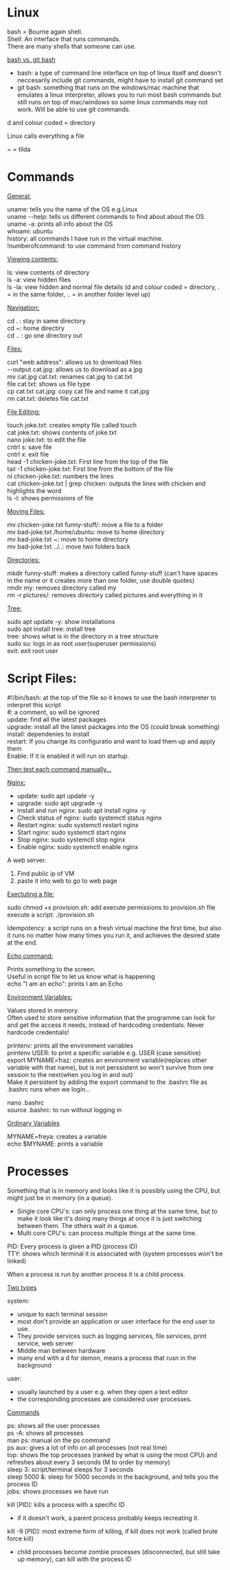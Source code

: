 # Linux

bash = Bourne again shell.<br>
Shell: An interface that runs commands.<br>
There are many shells that someone can use.<br>

<u>bash vs. git bash</u>
- bash: a type of command line interface on top of linux itself and doesn't neccesarily include git commands, might have to install git command set
- git bash: something that runs on the windows/mac machine that emulates a linux interpreter, allows you to run most bash commands but still runs on top of mac/windows so some linux commands may not work. Will be able to use git commands.

d and colour coded = directory

Linux calls everything a file

~ = tilda


# Commands

<u>General:</u>

uname: tells you the name of the OS e.g.Linux<br>
uname --help: tells us different commands to find about about the OS<br>
uname -a: prints all info about the OS<br>
whoami: ubuntu<br>
history: all commands I have run in the virtual machine.<br>
!numberofcommand: to use command from command history<br>

<u>Viewing contents:</u> 

ls: view contents of directory<br>
ls -a: view hidden files<br>
ls -la: view hidden and normal file details (d and colour coded = directory, . = in the same folder, .. = in another folder level up)<br>

<u>Navigation:</u>

cd . : stay in same directory<br>
cd ~: home directiry<br>
cd .. : go one directory out<br>


<u>Files:</u>

curl "web address": allows us to download files<br>
--output cat.jpg: allows us to download as a jpg<br>
mv cat.jpg cat.txt: renames cat.jpg to cat.txt<br>
file cat.txt: shows us file type<br>
cp cat.txt cat.jpg: copy cat file and name it cat.jpg<br>
rm cat.txt: deletes file cat.txt<br>

<u>File Editing:</u>

touch joke.txt: creates empty file called touch<br>
cat joke.txt: shows contents of joke.txt<br>
nano joke.txt: to edit the file<br>
cntrl s: save file<br>
cntrl x: exit file<br>
head -1 chicken-joke.txt: First line from the top of the file<br>
tail -1 chicken-joke.txt: First line from the bottom of the file<br>
nl chicken-joke.txt: numbers the lines<br>
cat chicken-joke.txt | grep chicken: outputs the lines with chicken and highlights the word<br>
ls -l: shows permissions of file

<u>Moving Files:</u>

mv chicken-joke.txt funny-stuff/: move a file to a folder<br>
mv bad-joke.txt /home/ubuntu: move to home directory<br>
mv bad-joke.txt ~:  move to home directory<br>
mv bad-joke.txt ../..: move two folders back<br>

<u>Directories:</u> 

mkdir funny-stuff: makes a directory called funny-stuff (can't have spaces in the name or it creates more than one folder, use double quotes)<br>
rmdir my: removes directory called my<br>
rm -r pictures/: removes directory called pictures and everything in it<br>

<u>Tree:</u>

sudo apt update -y: show installations<br>
sudo apt install tree: install tree<br>
tree: shows what is in the directory in a tree structure<br>
sudo su: logs in as root user(superuser permissions)<br>
exit: exit root user<br>

# Script Files:

#!/bin/bash: at the top of the file so it knows to use the bash interpreter to interpret this script<br>
#: a comment, so will be ignored<br>
update: find all the latest packages<br>
upgrade: install all the latest packages into the OS (could break something)<br>
install: dependenies to install<br>
restart: If you change its configuratio  and want to load them up and apply them<br>
Enable: If it is enabled it will run on startup.<br>   


<u>Then test each command manually...</u>


<u>Nginx:</u>

- update: sudo apt update -y<br>
- upgrade: sudo apt upgrade -y<br>
- install and run nginx: sudo apt install nginx -y<br>
- Check status of nginx: sudo systemctl status nginx<br>
- Restart nginx: sudo systemctl restart nginx<br>
- Start nginx: sudo systemctl start nginx<br>
- Stop nginx: sudo systemctl stop nginx<br>
- Enable nginx: sudo systemctl enable nginx<br>

A web server.<br>

1. Find public ip of VM<br>
2. paste it into web to go to web page<br>

<u>Exectuting a file:</u>

sudo chmod +x provision.sh: add execute permissions to provision.sh file<br> 
execute a script: ./provision.sh<br>

Idempotency: a script runs on a fresh virtual machine the first time, but also it runs no matter how many times you run it, and achieves the desired state at the end.<br>

<u>Echo command:</u>

Prints something to the screen.<br>
Useful in script file to let us know what is happening<br>
echo "I am an echo": prints I am an Echo<br>

<u>Environment Variables:</u>

Values stored in memory.<br>
Often used to store sensitive information that the programme can look for and get the access it needs, instead of hardcoding credentials. Never hardcode credentials!<br>

printenv: prints all the environment variables<br>
printenv USER: to print a specific variable e.g. USER (case sensitive)<br>
export MYNAME=fraz: creates an environment variable(replaces other variable with that name), but is not perssistent so won't survive from one session to the next(when you log in and out)<br>
Make it persistent by adding the export command to the .bashrc file as .bashrc runs when we login...<br>

nano .bashrc<br>
source .bashrc: to run without logging in<br>

<u>Ordinary Variables</u>

MYNAME=freya: creates a variable<br>
echo $MYNAME: prints a variable<br>


# Processes

Something that is in memory and looks like it is possibly using the CPU, but might just be in memory (in a queue).

- Single core CPU's: can only process one thing at the same time, but to make it look like it's doing many things at once it is just switching between them. The others wait in a queue.<br>
- Multi core CPU's: can process multiple things at the same time.

PID: Every process is given a PID (process ID)<br>
TTY: shows which terminal it is associated with (system processes won't be linked)

When a process is run by another process it is a child process.

<u>Two types</u>

system: 
- unique to each terminal session
- most don't provide an application or user interface for the end user to use.
- They provide services such as logging services, file services, print service, web server
- Middle man between hardware
- many end with a d for demon, means a process that rusn in the background

user: 
- usually launched by a user e.g. when they open a text editor
- the corresponding processes are considered user processes.

<u>Commands</u>

ps: shows all the user processes<br>
ps -A: shows all processes<br>
man ps: manual on the ps command<br>
ps aux: gives a lot of info on all processes (not real time)<br>
top: shows the top processes (ranked by what is using the most CPU) and refreshes about every 3 seconds (M to order by memory)<br>
sleep 3: script/terminal sleeps for 3 seconds<br>
sleep 5000 &: sleep for 5000 seconds in the background, and tells you the process ID<br>
jobs: shows processes we have run

kill [PID]: kills a process with a specific ID<br>
- if it doesn't work, a parent process probably keeps recreating it.<br>

kill -9 [PID]: most extreme form of killing, if kill does not work (called brute force kill)<br>
- child processes become zombie processes (disconnected, but still take up memory), can kill with the process ID

